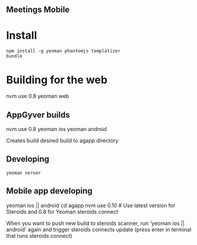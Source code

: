 Meetings Mobile
---------------

# Install

	npm install -g yeoman phantomjs templatizer
	bundle

# Building for the web

  nvm use 0.8
	yeoman web

## AppGyver builds

  nvm use 0.8
	yeoman ios
  yeoman android

Creates build desired build to agapp directory

## Developing

	yeoman server

## Mobile app developing

  yeoman ios || android
  cd agapp
  nvm use 0.10     # Use latest version for Steroids and 0.8 for Yeoman
  steroids connect

When you want to push new build to steroids scanner, run 'yeoman ios || android' again and trigger steroids connects update (press enter in terminal that runs steroids connect)



